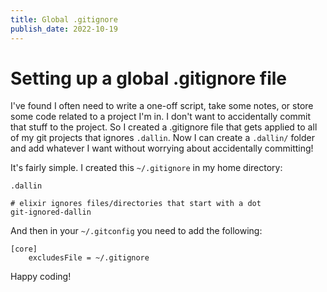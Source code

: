 ```yaml
---
title: Global .gitignore
publish_date: 2022-10-19
---
```


# Setting up a global .gitignore file

I've found I often need to write a one-off script, take some notes, or store some code related to a project I'm in. I don't want to accidentally commit that stuff to the project. So I created a .gitignore file that gets applied to all of my git projects that ignores `.dallin`. Now I can create a `.dallin/` folder and add whatever I want without worrying about accidentally committing!

It's fairly simple. I created this `~/.gitignore` in my home directory:

```gitignore
.dallin

# elixir ignores files/directories that start with a dot
git-ignored-dallin
```

And then in your `~/.gitconfig` you need to add the following:

```.gitconfig
[core]
	excludesFile = ~/.gitignore
```

Happy coding!
